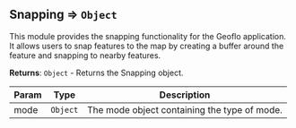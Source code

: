 <a name="module_geoflo.module_Snapping"></a>

## Snapping ⇒ <code>Object</code>
This module provides the snapping functionality for the Geoflo application. It allows users to snap features to the map by creating a buffer around the feature and snapping to nearby features.

**Returns**: <code>Object</code> - Returns the Snapping object.  

| Param | Type | Description |
| --- | --- | --- |
| mode | <code>Object</code> | The mode object containing the type of mode. |

